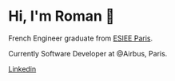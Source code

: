 # Hi, I'm Roman 👋

French Engineer graduate from [ESIEE Paris](https://www.esiee.fr/).

Currently Software Developer at @Airbus, Paris.

[Linkedin](https://www.linkedin.com/in/roman-bessouat-03a15618b/)
